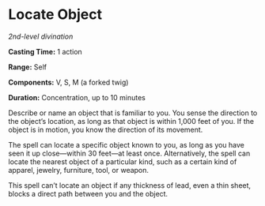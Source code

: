 <title>Locate Object</title>

# Locate Object

_2nd-level divination_

**Casting Time:** 1 action

**Range:** Self

**Components:** V, S, M (a forked twig)

**Duration:** Concentration, up to 10 minutes

Describe or name an object that is familiar
to you. You sense the direction to the
object’s location, as long as that object is
within 1,000 feet of you. If the object is in
motion, you know the direction of its
movement.

The spell can locate a specific object known
to you, as long as you have seen it up
close—within 30 feet—at least once.
Alternatively, the spell can locate the
nearest object of a particular kind, such as
a certain kind of apparel, jewelry,
furniture, tool, or weapon.

This spell can’t locate an object if any
thickness of lead, even a thin sheet, blocks
a direct path between you and the object.



